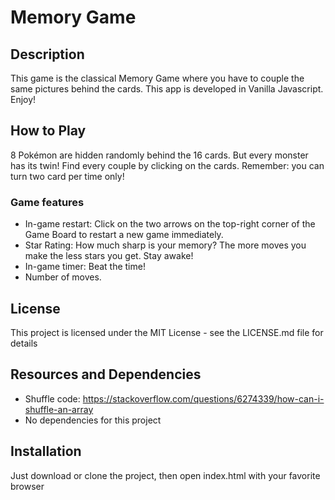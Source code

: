 # Memory Game

## Description
This game is the classical Memory Game where you have to couple the same pictures
behind the cards.
This app is developed in Vanilla Javascript. Enjoy!

## How to Play

8 Pokémon are hidden randomly behind the 16 cards. But every monster has its twin!
Find every couple by clicking on the cards. Remember: you can turn two card per
time only!

### Game features

- In-game restart: Click on the two arrows on the top-right corner of the
Game Board to restart a new game immediately.
- Star Rating: How much sharp is your memory? The more moves you make the less
stars you get. Stay awake!
- In-game timer: Beat the time!
- Number of moves.

## License
This project is licensed under the MIT License - see the LICENSE.md file for
details

## Resources and Dependencies

- Shuffle code: https://stackoverflow.com/questions/6274339/how-can-i-shuffle-an-array
- No dependencies for this project

## Installation

Just download or clone the project, then open index.html with your favorite
browser
